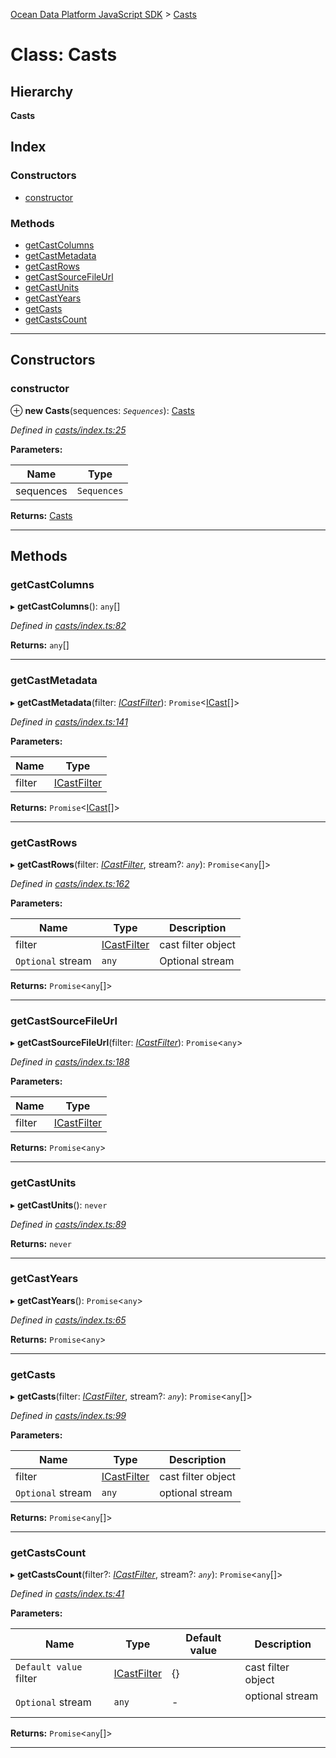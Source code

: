 [Ocean Data Platform JavaScript SDK](../README.md) > [Casts](../classes/casts.md)

# Class: Casts

## Hierarchy

**Casts**

## Index

### Constructors

* [constructor](casts.md#constructor)

### Methods

* [getCastColumns](casts.md#getcastcolumns)
* [getCastMetadata](casts.md#getcastmetadata)
* [getCastRows](casts.md#getcastrows)
* [getCastSourceFileUrl](casts.md#getcastsourcefileurl)
* [getCastUnits](casts.md#getcastunits)
* [getCastYears](casts.md#getcastyears)
* [getCasts](casts.md#getcasts)
* [getCastsCount](casts.md#getcastscount)

---

## Constructors

<a id="constructor"></a>

###  constructor

⊕ **new Casts**(sequences: *`Sequences`*): [Casts](casts.md)

*Defined in [casts/index.ts:25](https://github.com/C4IROcean/ODP-sdk-js/blob/7cb7662/source/casts/index.ts#L25)*

**Parameters:**

| Name | Type |
| ------ | ------ |
| sequences | `Sequences` |

**Returns:** [Casts](casts.md)

___

## Methods

<a id="getcastcolumns"></a>

###  getCastColumns

▸ **getCastColumns**(): `any`[]

*Defined in [casts/index.ts:82](https://github.com/C4IROcean/ODP-sdk-js/blob/7cb7662/source/casts/index.ts#L82)*

**Returns:** `any`[]

___
<a id="getcastmetadata"></a>

###  getCastMetadata

▸ **getCastMetadata**(filter: *[ICastFilter](../interfaces/icastfilter.md)*): `Promise`<[ICast](../interfaces/icast.md)[]>

*Defined in [casts/index.ts:141](https://github.com/C4IROcean/ODP-sdk-js/blob/7cb7662/source/casts/index.ts#L141)*

**Parameters:**

| Name | Type |
| ------ | ------ |
| filter | [ICastFilter](../interfaces/icastfilter.md) |

**Returns:** `Promise`<[ICast](../interfaces/icast.md)[]>

___
<a id="getcastrows"></a>

###  getCastRows

▸ **getCastRows**(filter: *[ICastFilter](../interfaces/icastfilter.md)*, stream?: *`any`*): `Promise`<`any`[]>

*Defined in [casts/index.ts:162](https://github.com/C4IROcean/ODP-sdk-js/blob/7cb7662/source/casts/index.ts#L162)*

**Parameters:**

| Name | Type | Description |
| ------ | ------ | ------ |
| filter | [ICastFilter](../interfaces/icastfilter.md) |  cast filter object |
| `Optional` stream | `any` |  Optional stream |

**Returns:** `Promise`<`any`[]>

___
<a id="getcastsourcefileurl"></a>

###  getCastSourceFileUrl

▸ **getCastSourceFileUrl**(filter: *[ICastFilter](../interfaces/icastfilter.md)*): `Promise`<`any`>

*Defined in [casts/index.ts:188](https://github.com/C4IROcean/ODP-sdk-js/blob/7cb7662/source/casts/index.ts#L188)*

**Parameters:**

| Name | Type |
| ------ | ------ |
| filter | [ICastFilter](../interfaces/icastfilter.md) |

**Returns:** `Promise`<`any`>

___
<a id="getcastunits"></a>

###  getCastUnits

▸ **getCastUnits**(): `never`

*Defined in [casts/index.ts:89](https://github.com/C4IROcean/ODP-sdk-js/blob/7cb7662/source/casts/index.ts#L89)*

**Returns:** `never`

___
<a id="getcastyears"></a>

###  getCastYears

▸ **getCastYears**(): `Promise`<`any`>

*Defined in [casts/index.ts:65](https://github.com/C4IROcean/ODP-sdk-js/blob/7cb7662/source/casts/index.ts#L65)*

**Returns:** `Promise`<`any`>

___
<a id="getcasts"></a>

###  getCasts

▸ **getCasts**(filter: *[ICastFilter](../interfaces/icastfilter.md)*, stream?: *`any`*): `Promise`<`any`[]>

*Defined in [casts/index.ts:99](https://github.com/C4IROcean/ODP-sdk-js/blob/7cb7662/source/casts/index.ts#L99)*

**Parameters:**

| Name | Type | Description |
| ------ | ------ | ------ |
| filter | [ICastFilter](../interfaces/icastfilter.md) |  cast filter object |
| `Optional` stream | `any` |  optional stream |

**Returns:** `Promise`<`any`[]>

___
<a id="getcastscount"></a>

###  getCastsCount

▸ **getCastsCount**(filter?: *[ICastFilter](../interfaces/icastfilter.md)*, stream?: *`any`*): `Promise`<`any`[]>

*Defined in [casts/index.ts:41](https://github.com/C4IROcean/ODP-sdk-js/blob/7cb7662/source/casts/index.ts#L41)*

**Parameters:**

| Name | Type | Default value | Description |
| ------ | ------ | ------ | ------ |
| `Default value` filter | [ICastFilter](../interfaces/icastfilter.md) |  {} |  cast filter object |
| `Optional` stream | `any` | - |  optional stream<br><br> |

**Returns:** `Promise`<`any`[]>

___

